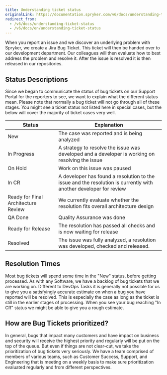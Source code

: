 ```yaml
---
title: Understanding ticket status
originalLink: https://documentation.spryker.com/v6/docs/understanding-ticket-status
redirect_from:
  - /v6/docs/understanding-ticket-status
  - /v6/docs/en/understanding-ticket-status
---
```


When you report an issue and we discover an underlying problem with Spryker, we create a Jira Bug Ticket. This ticket will then be handed over to our development department. Our colleagues will then evaluate how to best address the problem and resolve it. After the issue is resolved it is then released in our repositories.

## Status Descriptions
Since we began to communicate the status of bug tickets on our Support Portal for the reporters to see, we want to explain what the different status mean. Please note that normally a bug ticket will not go through all of these stages. You might see a ticket status not listed here in special cases, but the below will cover the majority of ticket cases very well.


| Status | Explanation |
| --- | --- |
| New | The case was reported and is being analyzed |
| In Progress | A strategy to resolve the issue was developed and a developer is working on resolving the issue |
| On Hold | Work on this issue was paused |
| In CR | A developer has found a resolution to the issue and the resolution is currently with another developer for review |
| Ready for Final Architecture Review | We currently evaluate whether the resolution fits overall architecture design |
| QA Done | Quality Assurance was done |
| Ready for Release | The resolution has passed all checks and is now waiting for release |
| Resolved | The issue was fully analyzed, a resolution was developed, checked and released. |

## Resolution Times
Most bug tickets will spend some time in the "New" status, before getting processed. As with any Software, we have a backlog of bug tickets that we are working on. Different to DevOps Tasks it is generally not possible for us to give you a satisfyingly accurate estimate on when a bug you have reported will be resolved. This is especially the case as long as the ticket is still in the earlier stages of processing. When you see your bug reaching "In CR" status we might be able to give you a rough estimate.

## How are Bug Tickets prioritized?
In general, bugs that impact many customers and have impact on business and security will receive the highest priority and regularly will be put on the top of the queue. But even if things are not clear-cut, we take the prioritization of bug tickets very seriously. We have a team comprised of members of various teams, such as Customer Success, Support, and Engineering that is meeting on a weekly basis to make sure prioritization evaluated regularly and from different perspectives.

